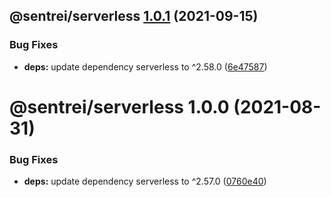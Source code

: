 ## @sentrei/serverless [1.0.1](https://github.com/sentrei/sentrei/compare/@sentrei/serverless@1.0.0...@sentrei/serverless@1.0.1) (2021-09-15)

### Bug Fixes

- **deps:** update dependency serverless to ^2.58.0 ([6e47587](https://github.com/sentrei/sentrei/commit/6e475874a6cd20f6e0cdbae548d1b244492c46d4))

# @sentrei/serverless 1.0.0 (2021-08-31)

### Bug Fixes

- **deps:** update dependency serverless to ^2.57.0 ([0760e40](https://github.com/sentrei/sentrei/commit/0760e40419ae350968040cc07fadd6dacb0ca4d3))
